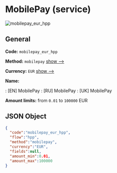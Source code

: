 
# MobilePay (service) 
![mobilepay_eur_hpp](https://static.openfintech.io/payment_methods/mobilepay_eur_hpp/logo.svg?w=400&c=v0.59.26#w200)  

## General 
 
**Code:** `mobilepay_eur_hpp` 
 
**Method:** `mobilepay` 
 [show -->](/payment-methods/mobilepay/) 
 
**Currency:** `EUR` [show -->](/currencies/EUR/) 
 
**Name:** 
 
:	[EN] MobilePay 
:	[RU] MobilePay 
:	[UK] MobilePay 
 
**Amount limits:** from `0.01` to `100000` EUR 

## JSON Object 

```json
{
  "code":"mobilepay_eur_hpp",
  "flow":"hpp",
  "method":"mobilepay",
  "currency":"EUR",
  "fields":null,
  "amount_min":0.01,
  "amount_max":100000
}
```  
